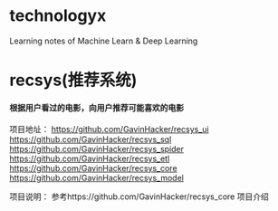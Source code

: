 # technologyx
Learning notes of Machine Learn &amp; Deep Learning 

# recsys(推荐系统)

#### 根据用户看过的电影，向用户推荐可能喜欢的电影

项目地址：
  https://github.com/GavinHacker/recsys_ui
  https://github.com/GavinHacker/recsys_sql
  https://github.com/GavinHacker/recsys_spider
  https://github.com/GavinHacker/recsys_etl
  https://github.com/GavinHacker/recsys_core
  https://github.com/GavinHacker/recsys_model

项目说明：
参考https://github.com/GavinHacker/recsys_core 项目介绍
